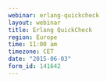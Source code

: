 ```yaml
---
webinar: erlang-quickcheck
layout: webinar
title: Erlang QuickCheck
region: Europe
time: 11:00 am
timezone: CET
date: "2015-06-03"
form_id: 141642
---
```


